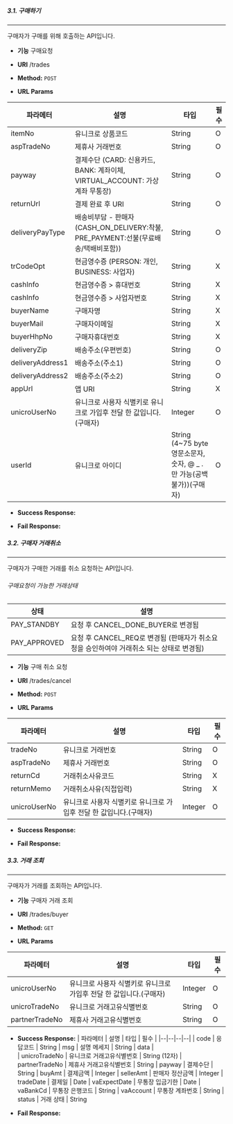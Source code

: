 ##### 3.1. 구매하기 
----
구매자가 구매를 위해 호출하는 API입니다.

* **기능**
  구매요청

* **URI**
  /trades

* **Method:**
  `POST`

*  **URL Params**

  | 파라메터 | 설명 | 타입 | 필수 |
  |--|--|--|--|
  | itemNo | 유니크로 상품코드 | String | O |
  | aspTradeNo | 제휴사 거래번호 | String | O |
  | payway | 결제수단 (CARD: 신용카드, BANK: 계좌이체, VIRTUAL_ACCOUNT: 가상계좌 무통장) | String | O |
  | returnUrl | 결제 완료 후 URI | String | O |
  | deliveryPayType | 배송비부담 - 판매자 (CASH_ON_DELIVERY:착불, PRE_PAYMENT:선불(무료배송/택배비포함)) | String | O |
  | trCodeOpt | 현금영수증 (PERSON: 개인, BUSINESS: 사업자) | String | X |
  | cashInfo | 현금영수증 > 휴대번호| String | X |
  | cashInfo | 현금영수증 > 사업자번호| String | X |
  | buyerName | 구매자명 | String | X |
  | buyerMail | 구매자이메일 | String | X |
  | buyerHhpNo | 구매자휴대번호 | String | X |
  | deliveryZip | 배송주소(우편번호) | String | O |
  | deliveryAddress1 | 배송주소(주소1) | String | O |
  | deliveryAddress2 | 배송주소(주소2) | String | O |
  | appUrl | 앱 URI | String | X |
  | unicroUserNo | 유니크로 사용자 식별키로 유니크로 가입후 전달 한 값입니다.(구매자) | Integer | O |
  | userId|유니크로 아이디| String (4~75 byte 영문소문자, 숫자, @ _ . 만 가능(공백불가))(구매자) | O |

* **Success Response:**
      

* **Fail Response:**

##### 3.2. 구매자 거래취소

----
구매자가 구매한 거래를 취소 요청하는 API입니다.

###### 구매요청이 가능한 거래상태
  | 상태 | 설명 |
  |--|--|
  | PAY_STANDBY   | 요청 후 CANCEL_DONE_BUYER로 변경됨 |
  | PAY_APPROVED   | 요청 후 CANCEL_REQ로 변경됨 (판매자가 취소요청을 승인하여야 거래취소 되는 상태로 변경됨) |

* **기능**
  구매 취소 요청

* **URI**
  /trades/cancel

* **Method:**
  `POST`

*  **URL Params**

  | 파라메터 | 설명 | 타입 | 필수 |
  |--|--|--|--|
  | tradeNo|유니크로 거래번호 | String | O |
  | aspTradeNo|제휴사 거래번호 | String | O |
  | returnCd|거래취소사유코드 | String | X |
  | returnMemo|거래취소사유(직접입력) | String | X |
  | unicroUserNo|유니크로 사용자 식별키로 유니크로 가입후 전달 한 값입니다.(구매자) | Integer | O |

* **Success Response:**
  
* **Fail Response:**

##### 3.3. 거래 조회
----
구매자가 거래를 조회하는 API입니다.

* **기능**
  구매자 거래 조회

* **URI**
  /trades/buyer

* **Method:**
  `GET`

*  **URL Params**

  | 파라메터 | 설명 | 타입 | 필수 |
  |--|--|--|--|
  | unicroUserNo |유니크로 사용자 식별키로 유니크로 가입후 전달 한 값입니다.(구매자) | Integer | O |
  | unicroTradeNo | 유니크로 거래고유식별번호 | String | O |
  | partnerTradeNo | 제휴사 거래고유식별번호 | String | O |

* **Success Response:**
  | 파라메터 | 설명 | 타입 | 필수 |
  |--|--|--|--|
  | code | 응답코드 | String
  | msg |	설명 메세지 | String
  | data |		
  | unicroTradeNo | 유니크로 거래고유식별번호	| String (12자)
  | partnerTradeNo | 제휴사 거래고유식별번호	| String
  | payway | 결제수단 | String
  | buyAmt | 결제금액 | Integer
  | sellerAmt | 판매자 정산금액 | Integer
  | tradeDate | 결제일 | Date
  | vaExpectDate | 무통장 입금기한 | Date
  | vaBankCd | 무통장 은행코드	 | String
  | vaAccount | 무통장 계좌번호 | String
  | status | 거래 상태 | String
  
* **Fail Response:**
